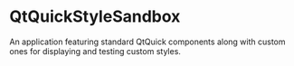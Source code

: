# QtQuickStyleSandbox
An application featuring standard QtQuick components along with custom ones for displaying and testing custom styles.
